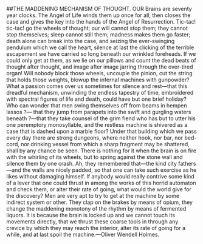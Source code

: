 ##THE MADDENING MECHANISM OF THOUGHT.
OUR Brains are seventy year clocks. The Angel of Life winds them up once for all, then closes the case and gives the key into the hands of the Angel of Resurrection. Tic-tac! tic-tac! go the wheels of thought; our will cannot stop them; they cannot stop themselves; sleep cannot still them; madness makes them go faster; death alone can break into the case, and seizing the ever-swinging pendulum which we call the heart, silence at last the clicking of the terrible escapement we have carried so long beneath our wrinkled foreheads. If we could only get at them, as we lie on our pillows and count the dead beats of thought after thought, and image after image jarring through the over-tired organ! Will nobody block those wheels, uncouple the pinion, cut the string that holds those weights, blowup the infernal machines with gunpowder? What a passion comes over us sometimes for silence and rest—that this dreadful mechanism, unwinding the endless tapestry of time, embroidered with spectral figures of life and death, could have but one brief holiday? Who can wonder that men swing themselves off from beams in hempen lassos ?— that they jump from parapets into the swift and gurgling waters beneath ?—that they take counsel of the grim fiend who has but to utter his one peremptory monosyllable, and the restless machine is shivered as a case that is dashed upon a marble floor? Under that building which we pass every day there are strong dungeons, where neither hook, nor bar, nor bed-cord, nor drinking vessel from which a sharp fragment may be shattered, shall by any chance be seen. There is nothing for it when the brain is on fire with the whirling of its wheels, but to spring against the stone wall and silence them by one crash. Ah, they remembered that—the kind city fathers—and the walls are nicely padded, so that one can take such exercise as he likes without damaging himself. If anybody would really contrive some kind of a lever that one could thrust in among the works of this horrid automaton and check them, or alter their rate of going, what would the world give for the discovery? Men are very apt to try to get at the machine by some indirect system or other. They clap on the brakes by means of opium, they change the maddening monotony of the rhythm by means of fermented liquors. It is because the brain is locked up and we cannot touch its movements directly, that we thrust these coarse tools in through any crevice by which they may reach the interior, alter its rate of going for a while, and at last spoil the machine.—Oliver Wendell Holmes.